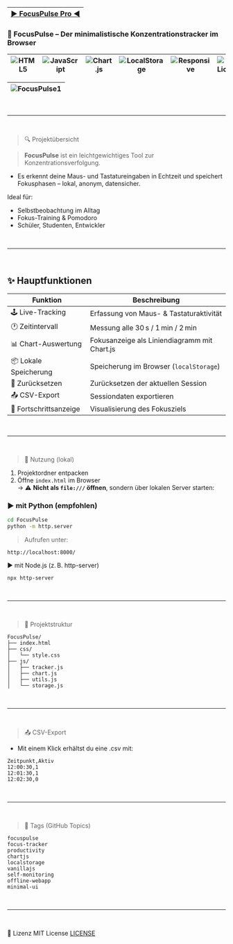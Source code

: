 |[► FocusPulse Pro ◄](https://github.com/bylickilabs/FocusPulse-Pro)
|---|

### 🧠 FocusPulse – Der minimalistische Konzentrationstracker im Browser

![HTML5](https://img.shields.io/badge/HTML5-Active-%23E34F26?style=for-the-badge&logo=html5&logoColor=white) | ![JavaScript](https://img.shields.io/badge/JavaScript-Vanilla-yellow?style=for-the-badge&logo=javascript) | ![Chart.js](https://img.shields.io/badge/Chart.js-integrated-%2300fff7?style=for-the-badge) | ![LocalStorage](https://img.shields.io/badge/Storage-local-orange?style=for-the-badge) | ![Responsive](https://img.shields.io/badge/Responsive-Ready-green?style=for-the-badge) | ![MIT License](https://img.shields.io/badge/License-MIT-blue?style=for-the-badge)
|---|---|---|---|---|---|

|![FocusPulse1](https://github.com/user-attachments/assets/7d1ebf30-ec19-484d-b8c8-f3e6edbcec66)|
|---|

<br>

---

<br>

> 🔍 Projektübersicht

> **FocusPulse** ist ein leichtgewichtiges Tool zur Konzentrationsverfolgung.  
  - Es erkennt deine Maus- und Tastatureingaben in Echtzeit und speichert Fokusphasen – lokal, anonym, datensicher.

Ideal für:
- Selbstbeobachtung im Alltag
- Fokus-Training & Pomodoro
- Schüler, Studenten, Entwickler

<br>

---

<br>


## ✨ Hauptfunktionen

| Funktion               | Beschreibung                                         |
|-------------------------|-----------------------------------------------------|
| 🕹️ Live-Tracking       | Erfassung von Maus- & Tastaturaktivität             |
| 🕐 Zeitintervall       | Messung alle 30 s / 1 min / 2 min                   |
| 📊 Chart-Auswertung    | Fokusanzeige als Liniendiagramm mit Chart.js        |
| 📦 Lokale Speicherung  | Speicherung im Browser (`localStorage`)             |
| 🔄 Zurücksetzen        | Zurücksetzen der aktuellen Session                  |
| 📤 CSV-Export          | Sessiondaten exportieren                            |
| 🎯 Fortschrittsanzeige | Visualisierung des Fokusziels                       |

<br>

---

<br>


> 🚀 Nutzung (lokal)

1. Projektordner entpacken
2. Öffne `index.html` im Browser  
   → ⚠️ **Nicht als `file:///` öffnen**, sondern über lokalen Server starten:

### ▶ mit Python (empfohlen)
```bash
cd FocusPulse
python -m http.server
```

> Aufrufen unter:
```yarn
http://localhost:8000/
```

▶ mit Node.js (z. B. http-server)

```yarn
npx http-server
```

<br>

---

<br>

> 🧩 Projektstruktur

```yarn
FocusPulse/
├── index.html
├── css/
│   └── style.css
├── js/
│   ├── tracker.js
│   ├── chart.js
│   ├── utils.js
│   └── storage.js
```

<br>

---

<br>

> 📤 CSV-Export
  - Mit einem Klick erhältst du eine .csv mit:

```yarn
Zeitpunkt,Aktiv
12:00:30,1
12:01:30,1
12:02:30,0
```

<br>

---

<br>

>🔖 Tags (GitHub Topics)

```yarn
focuspulse
focus-tracker
productivity
chartjs
localstorage
vanillajs
self-monitoring
offline-webapp
minimal-ui
```

<br>

---

<br>

📄 Lizenz
MIT License [LICENSE](LICENSE)

<br>
